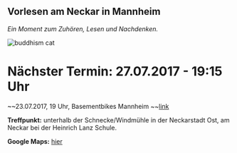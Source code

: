## Vorlesen am Neckar in Mannheim
*Ein Moment zum Zuhören, Lesen und Nachdenken.*

![buddhism cat](http://farm3.static.flickr.com/2421/3621108718_d918eba552.jpg)

# Nächster Termin: 27.07.2017 - 19:15 Uhr
~~23.07.2017, 19 Uhr, Basementbikes Mannheim ~~[link](https://www.google.com/maps/place/Basement+Bikes/@49.4956633,8.4562838,17z/data=!3m1!4b1!4m5!3m4!1s0x4797cc373fe60bcb:0x7adbc0eea8cd49f5!8m2!3d49.4956633!4d8.4584725?hl=en) 

**Treffpunkt:**
  unterhalb der Schnecke/Windmühle in der Neckarstadt Ost, 
  am Neckar bei der Heinrich Lanz Schule.

**Google Maps:** [hier](https://www.google.com/maps/place/49%C2%B029'34.9%22N+8%C2%B028'44.4%22E/@49.4930279,8.4784538,155m/data=!3m2!1e3!4b1!4m5!3m4!1s0x0:0x0!8m2!3d49.493027!4d8.479001?hl=en)




